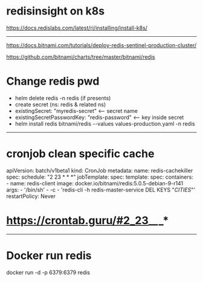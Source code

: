 # redisinsight on k8s

https://docs.redislabs.com/latest/ri/installing/install-k8s/

-----
https://docs.bitnami.com/tutorials/deploy-redis-sentinel-production-cluster/

https://github.com/bitnami/charts/tree/master/bitnami/redis

# Change redis pwd

- helm delete redis -n redis (if presents)
- create secret  (ns: redis & related ns)
- existingSecret: "myredis-secret" <-- secret name
- existingSecretPasswordKey: "redis-password" <-- key inside secret
- helm install redis bitnami/redis --values values-production.yaml -n redis

-----


# cronjob clean specific cache

apiVersion: batch/v1beta1
kind: CronJob
metadata:
  name: redis-cachekiller
spec:
  schedule: "2 23 * * *"
  jobTemplate:
    spec:
      template:
        spec:
          containers:
          - name: redis-client
            image: docker.io/bitnami/redis:5.0.5-debian-9-r141
            args:
            - '/bin/sh'
            - -c
            - 'redis-cli -h redis-master-service DEL KEYS "*CITIES*"'
          restartPolicy: Never


# https://crontab.guru/#2_23_*_*_*




-----

# Docker run redis

docker run -d  -p 6379:6379 redis